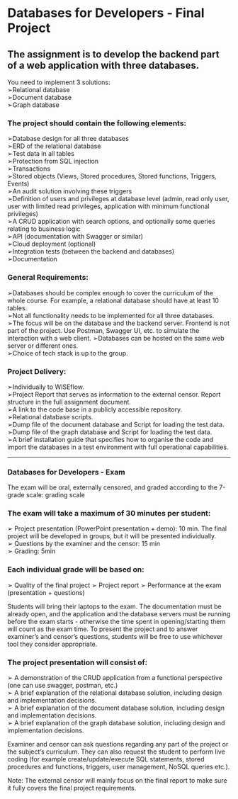 # Databases for Developers - Final Project

## The assignment is to develop the backend part of a web application with three databases. 
You need to implement 3 solutions:  
➢Relational database  
➢Document database  
➢Graph database  

### The project should contain the following elements:  
➢Database design for all three databases  
➢ERD of the relational database  
➢Test data in all tables  
➢Protection from SQL injection  
➢Transactions  
➢Stored objects (Views, Stored procedures, Stored functions, Triggers, Events)  
➢An audit solution involving these triggers  
➢Definition of users and privileges at database level (admin, read only user, user with limited read privileges, application with minimum functional privileges)  
➢A CRUD application with search options, and optionally some queries relating to business logic  
➢API (documentation with Swagger or similar)  
➢Cloud deployment (optional)  
➢Integration tests (between the backend and databases)  
➢Documentation 

### General Requirements:    
➢Databases should be complex enough to cover the curriculum of the whole course. For example, a relational database should have at least 10 tables.  
➢Not all functionality needs to be implemented for all three databases.  
➢The focus will be on the database and the backend server. Frontend is not part of the project. Use Postman, Swagger UI, etc. to simulate the interaction with a web client.
➢Databases can be hosted on the same web server or different ones.  
➢Choice of tech stack is up to the group.  

### Project Delivery:  
➢Individually to WISEflow.  
➢Project Report that serves as information to the external censor. Report structure in the full assignment document.    
➢A link to the code base in a publicly accessible repository.  
➢Relational database scripts.  
➢Dump file of the document database and Script for loading the test data.  
➢Dump file of the graph database and Script for loading the test data.  
➢A brief installation guide that specifies how to organise the code and import the databases in a test environment with full operational capabilities.

--------------------------------------

### Databases for Developers - Exam
The exam will be oral, externally censored, and graded according to the 7-grade scale:
grading scale

### The exam will take a maximum of 30 minutes per student:
➢ Project presentation (PowerPoint presentation + demo): 10 min. The final project will be 
developed in groups, but it will be presented individually. <br />
➢ Questions by the examiner and the censor: 15 min <br />
➢ Grading: 5min <br />

### Each individual grade will be based on:
➢ Quality of the final project
➢ Project report
➢ Performance at the exam (presentation + questions)

Students will bring their laptops to the exam. The documentation must be already open, and 
the application and the database servers must be running before the exam starts - otherwise
the time spent in opening/starting them will count as the exam time.
To present the project and to answer examiner’s and censor’s questions, students will be free 
to use whichever tool they consider appropriate.

### The project presentation will consist of:
➢ A demonstration of the CRUD application from a functional perspective (one can use 
swagger, postman, etc.) <br />
➢ A brief explanation of the relational database solution, including design and 
implementation decisions. <br />
➢ A brief explanation of the document database solution, including design and 
implementation decisions. <br />
➢ A brief explanation of the graph database solution, including design and implementation 
decisions. <br />

Examiner and censor can ask questions regarding any part of the project or the subject’s
curriculum. They can also request the student to perform live coding (for example 
create/update/execute SQL statements, stored procedures and functions, triggers, user 
management, NoSQL queries etc.).

Note: The external censor will mainly focus on the final report to make sure it fully covers the 
final project requirements.
